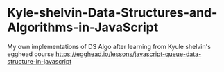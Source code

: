 # Kyle-shelvin-Data-Structures-and-Algorithms-in-JavaScript
My own implementations of DS Algo after learning from Kyule shelvin's egghead course https://egghead.io/lessons/javascript-queue-data-structure-in-javascript
